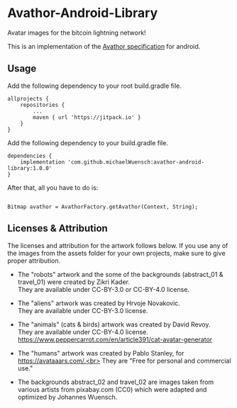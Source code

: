 # Avathor-Android-Library
Avatar images for the bitcoin lightning network!

This is an implementation of the [Avathor specification](https://github.com/michaelWuensch/avathor-rfc) for android.

## Usage
Add the following dependency to your root build.gradle file.

```
allprojects {
	repositories {
		...
		maven { url 'https://jitpack.io' }
	}
}
```

Add the following dependency to your build.gradle file.

```
dependencies {
	implementation 'com.github.michaelWuensch:avathor-android-library:1.0.0'
}
```

After that, all you have to do is:
```

Bitmap avathor = AvathorFactory.getAvathor(Context, String);

```

## Licenses & Attribution

The licenses and attribution for the artwork follows below.
If you use any of the images from the assets folder for your own projects, make sure to give proper attribution.

- The "robots" artwork and the some of the backgrounds (abstract_01 & travel_01) were created by Zikri Kader.<br> 
They are available under CC-BY-3.0 or CC-BY-4.0 license.

- The "aliens" artwork was created by Hrvoje Novakovic.<br>
They are available under CC-BY-3.0 license.

- The "animals" (cats & birds) artwork was created by David Revoy. <br>
They are available under CC-BY-4.0 license.<br> 
https://www.peppercarrot.com/en/article391/cat-avatar-generator

- The "humans" artwork was created by Pablo Stanley, for https://avataaars.com/.<br>
They are "Free for personal and commercial use."

- The backgrounds abstract_02 and travel_02 are images taken from various artists from pixabay.com (CC0) which were adapted and optimized by Johannes Wuensch.
